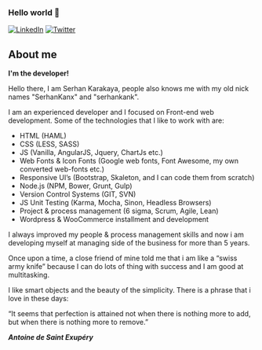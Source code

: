 ### Hello world 👋

[![LinkedIn](https://img.shields.io/static/v1?label=LinkedIn&message=%20&color=0e76a8&logo=LinkedIn&style=flat-square&logoColor=white)](https://www.linkedin.com/in/serhankarakaya)
[![Twitter](https://img.shields.io/static/v1?label=Twitter&message=%20&color=1DA1F2&logo=Twitter&style=flat-square&logoColor=white)](https://twitter.com/serhankarakaya)

## About me

<strong>I'm the developer!</strong>

Hello there, I am Serhan Karakaya, people also knows me with my old nick names "SerhanKanx" and "serhankank".

I am an experienced developer and I focused on Front-end web development. Some of the technologies that I like to work with are:

<ul>
	<li>HTML (HAML)</li>
	<li>CSS (LESS, SASS)</li>
	<li>JS (Vanilla, AngularJS, Jquery, ChartJs etc.)</li>
	<li>Web Fonts & Icon Fonts (Google web fonts, Font Awesome, my own converted web-fonts etc.)</li>
	<li>Responsive UI’s (Bootstrap, Skaleton, and I can code them from scratch)</li>
	<li>Node.js (NPM, Bower, Grunt, Gulp)</li>
	<li>Version Control Systems (GIT, SVN)</li>
	<li>JS Unit Testing (Karma, Mocha, Sinon, Headless Browsers)</li>
	<li>Project & process management (6 sigma, Scrum, Agile, Lean)</li>
	<li>Wordpress & WooCommerce installment and development</li>
</ul>

I always improved my people & process management skills and now i am developing myself at managing side of the business for more than 5 years.

Once upon a time, a close friend of mine told me that i am like a “swiss army knife” because I can do lots of thing with success and I am good at multitasking.

I like smart objects and the beauty of the simplicity. There is a phrase that i love in these days:

“It seems that perfection is attained not when there is nothing more to add, but when there is nothing more to remove.”

<strong><i>Antoine de Saint Exupéry</i></strong>
